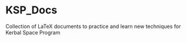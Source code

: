 # KSP_Docs
Collection of LaTeX documents to practice and learn new techniques for Kerbal Space Program
